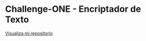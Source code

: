 # Challenge-ONE - Encriptador de Texto

<a href="https://ldp33.github.io/Challenge-ONE-Encriptador-de-Texto/">Visualiza mi repositorio</a>

